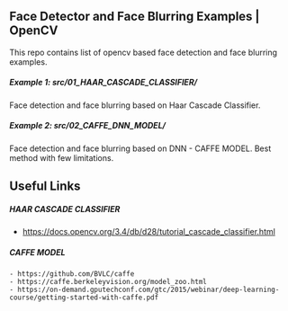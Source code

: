 ## Face Detector and Face Blurring Examples | OpenCV

  This repo contains list of opencv based face detection and face blurring  examples.

##### Example 1:  src/01_HAAR_CASCADE_CLASSIFIER/

   Face detection and face blurring based on Haar Cascade Classifier.

##### Example 2:  src/02_CAFFE_DNN_MODEL/
   
   Face detection and face blurring based on DNN - CAFFE MODEL. Best method with few limitations.

## Useful Links

##### HAAR CASCADE CLASSIFIER

  - https://docs.opencv.org/3.4/db/d28/tutorial_cascade_classifier.html
 

##### CAFFE MODEL

	- https://github.com/BVLC/caffe
	- https://caffe.berkeleyvision.org/model_zoo.html
	- https://on-demand.gputechconf.com/gtc/2015/webinar/deep-learning-course/getting-started-with-caffe.pdf



